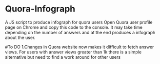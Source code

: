 # Quora-Infograph
A JS script to produce infograph for quora users
Open Quora user profile page on Chrome and copy this code to the console.
It may take time depending on the number of answers and at the end produces a infograph about the user.


#To DO
1.Changes in Quora website now makes it difficult to fetch answer views. For users with answer views greater than 1k there is a simple alternative but need to find a work around for other users
